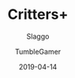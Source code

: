 ---
title: Critters+
description: Adds new features to BoxCritters to improve your experience!
icon: https://raw.githubusercontent.com/slaggo/CrittersPlus/master/icon.png
date: 2019-04-14
author:
  - Slaggo
  - TumbleGamer
buttons:
  - name: Install
    href: https://cdn.bcmc.ga/CrittersPlus/master/crittersplus.user.js
userscript: true
#recommend: true
require:
  - bcmacro-api
customData:
  bcmacro-api: required
  modial: optional
---